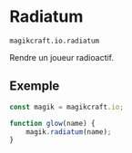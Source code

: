 
# Radiatum

`magikcraft.io.radiatum`

Rendre un joueur radioactif.

## Exemple

```javascript
const magik = magikcraft.io;

function glow(name) {
    magik.radiatum(name);
}
```